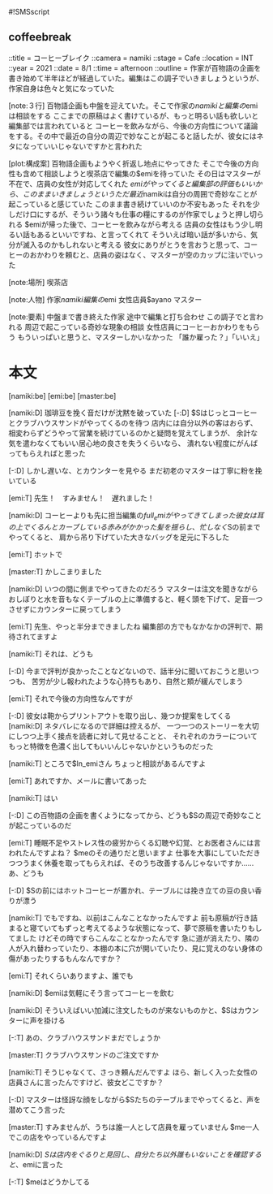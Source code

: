 #!SMSscript

## coffeebreak

::title = コーヒーブレイク
::camera = namiki
::stage = Cafe
::location = INT
::year = 2021
::date = 8/1
::time = afternoon
::outline = 作家が百物語の企画を書き始めて半年ほどが経過していた。編集はこの調子でいきましょうというが、作家自身は色々と気になっていた

[note:３行]
百物語企画も中盤を迎えていた。そこで作家の$namikiと編集の$emiは相談をする
ここまでの原稿はよく書けているが、もっと明るい話も欲しいと編集部では言われていると
コーヒーを飲みながら、今後の方向性について議論をする。その中で最近の自分の周辺で妙なことが起こると話したが、彼女にはネタになっていいじゃないですかと言われた

[plot:構成案]
百物語企画もようやく折返し地点にやってきた
そこで今後の方向性も含めて相談しようと喫茶店で編集の$emiを待っていた
その日はマスターが不在で、店員の女性が対応してくれた
$emiがやってくると編集部の評価もいいから、このままいきましょうという
ただ最近$namikiは自分の周囲で奇妙なことが起こっていると感じていた
このまま書き続けていいのか不安もあった
それを少しだけ口にするが、そういう諸々も仕事の糧にするのが作家でしょうと押し切られる
$emiが帰った後で、コーヒーを飲みながら考える
店員の女性はもう少し明るい話もあるといいですね、と言ってくれて
そういえば暗い話が多いから、気分が滅入るのかもしれないと考える
彼女にありがとうを言おうと思って、コーヒーのおかわりを頼むと、店員の姿はなく、マスターが空のカップに注いでいった

[note:場所]
喫茶店

[note:人物]
作家$namiki
編集の$emi
女性店員$ayano
マスター

[note:要素]
中盤まで書き終えた作家
途中で編集と打ち合わせ
この調子でと言われる
周辺で起こっている奇妙な現象の相談
女性店員にコーヒーおかわりをもらう
もういっぱいと思うと、マスターしかいなかった
「誰か雇った？」「いいえ」

# 本文

[namiki:be]
[emi:be]
[master:be]

[namiki:D]
珈琲豆を挽く音だけが沈黙を破っていた
[-:D]
$Sはじっとコーヒーとクラブハウスサンドがやってくるのを待つ
店内には自分以外の客はおらず、
相変わらずどうやって営業を続けているのかと疑問を覚えてしまうが、
余計な気を遣わなくてもいい居心地の良さを失うくらいなら、
潰れない程度にがんばってもらえればと思った

[-:D]
しかし遅いな、とカウンターを見やる
まだ初老のマスターは丁寧に粉を挽いている

[emi:T]
先生！　すみません！　遅れました！

[namiki:D]
コーヒーよりも先に担当編集の$full_emiがやってきてしまった
彼女は耳の上でくるんとカーブしている赤みがかかった髪を揺らし、忙しなく$Sの前までやってくると、
肩から吊り下げていた大きなバッグを足元に下ろした

[emi:T]
ホットで

[master:T]
かしこまりました

[namiki:D]
いつの間に側までやってきたのだろう
マスターは注文を聞きながらおしぼりと水を音もなくテーブルの上に準備すると、軽く頭を下げて、足音一つさせずにカウンターに戻ってしまう

[emi:T]
先生、やっと半分まできましたね
編集部の方でもなかなかの評判で、期待されてますよ

[namiki:T]
それは、どうも

[-:D]
今まで評判が良かったことなどないので、話半分に聞いておこうと思いつつも、
苦労が少し報われたような心持ちもあり、自然と頬が緩んでしまう

[emi:T]
それで今後の方向性なんですが

[-:D]
彼女は鞄からプリントアウトを取り出し、幾つか提案をしてくる
[namiki:D]
ネタバレになるので詳細は控えるが、
一つ一つのストーリーを大切にしつつ上手く接点を読者に対して見せることと、
それぞれのカラーについてもっと特徴を色濃く出してもいいんじゃないかというものだった

[namiki:T]
ところで$ln_emiさん
ちょっと相談があるんですよ

[emi:T]
あれですか、メールに書いてあった

[namiki:T]
はい

[-:D]
この百物語の企画を書くようになってから、どうも$Sの周辺で奇妙なことが起こっているのだ

[emi:T]
睡眠不足やストレス性の疲労からくる幻聴や幻覚、とお医者さんには言われたんですよね？
$meのその通りだと思いますよ
仕事を大事にしていただきつつうまく休養を取ってもらえれば、そのうち改善するんじゃないですか……あ、どうも

[-:D]
$Sの前にはホットコーヒーが置かれ、テーブルには挽き立ての豆の良い香りが漂う

[namiki:T]
でもですね、以前はこんなことなかったんですよ
前も原稿が行き詰まると寝ていてもずっと考えてるような状態になって、夢で原稿を書いたりもしてました
けどその時ですらこんなことなかったんです
急に道が消えたり、隣の人が入れ替わっていたり、本棚の本に穴が開いていたり、見に覚えのない身体の傷があったりするもんなんですか？

[emi:T]
それくらいありますよ、誰でも

[namiki:D]
$emiは気軽にそう言ってコーヒーを飲む

[namiki:D]
そういえばいい加減に注文したものが来ないものかと、$Sはカウンターに声を掛ける

[-:T]
あの、クラブハウスサンドまだでしょうか

[master:T]
クラブハウスサンドのご注文ですか

[namiki:T]
そうじゃなくて、さっき頼んだんですよ
ほら、新しく入った女性の店員さんに言ったんですけど、彼女どこですか？

[-:D]
マスターは怪訝な顔をしながら$Sたちのテーブルまでやってくると、声を潜めてこう言った

[master:T]
すみませんが、うちは誰一人として店員を雇っていません
$me一人でこの店をやっているんですよ

[namiki:D]
$Sは店内をぐるりと見回し、自分たち以外誰もいないことを確認すると、$emiに言った

[-:T]
$meはどうかしてる

